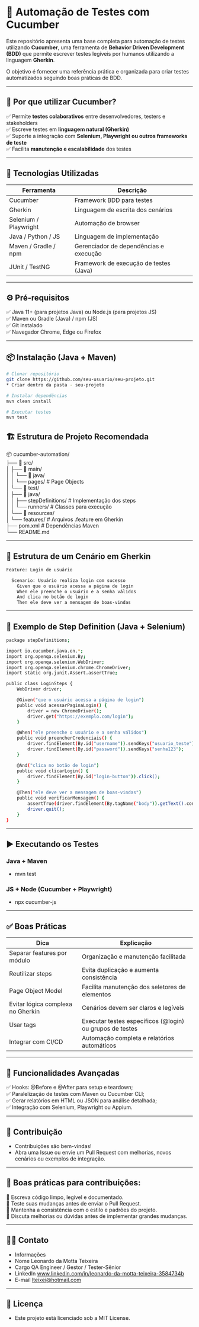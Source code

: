 # 🧪 Automação de Testes com Cucumber

Este repositório apresenta uma base completa para automação de testes utilizando **Cucumber**, uma ferramenta de **Behavior Driven Development (BDD)** que permite escrever testes legíveis por humanos utilizando a linguagem **Gherkin**.  

O objetivo é fornecer uma referência prática e organizada para criar testes automatizados seguindo boas práticas de BDD.

---

## 🚀 Por que utilizar Cucumber?

✅ Permite **testes colaborativos** entre desenvolvedores, testers e stakeholders  
✅ Escreve testes em **linguagem natural (Gherkin)**  
✅ Suporte a integração com **Selenium, Playwright ou outros frameworks de teste**  
✅ Facilita **manutenção e escalabilidade** dos testes  

---

## 🧰 Tecnologias Utilizadas

| Ferramenta           | Descrição                                  |
|---------------------|--------------------------------------------|
| Cucumber             | Framework BDD para testes                  |
| Gherkin              | Linguagem de escrita dos cenários          |
| Selenium / Playwright| Automação de browser                       |
| Java / Python / JS   | Linguagem de implementação                 |
| Maven / Gradle / npm | Gerenciador de dependências e execução     |
| JUnit / TestNG       | Framework de execução de testes (Java)     |

---

## ⚙️ Pré-requisitos

✅ Java 11+ (para projetos Java) ou Node.js (para projetos JS)  
✅ Maven ou Gradle (Java) / npm (JS)  
✅ Git instalado  
✅ Navegador Chrome, Edge ou Firefox  

---

## 📦 Instalação (Java + Maven)

```bash
# Clonar repositório
git clone https://github.com/seu-usuario/seu-projeto.git
* Criar dentro da pasta - seu-projeto

# Instalar dependências
mvn clean install

# Executar testes
mvn test
```

## 🏗 Estrutura de Projeto Recomendada

📦 cucumber-automation/  
├── 📁 src/  
│   ├── 📁 main/  
│   │   └── 📁 java/  
│   │       └── pages/           # Page Objects  
│   └── 📁 test/  
│       ├── 📁 java/  
│       │   ├── stepDefinitions/  # Implementação dos steps  
│       │   └── runners/          # Classes para execução  
│       └── 📁 resources/  
│           └── features/         # Arquivos .feature em Gherkin  
├── pom.xml                       # Dependências Maven  
└── README.md  

---

## 📄 Estrutura de um Cenário em Gherkin

```bash
Feature: Login de usuário

  Scenario: Usuário realiza login com sucesso  
    Given que o usuário acessa a página de login  
    When ele preenche o usuário e a senha válidos  
    And clica no botão de login  
    Then ele deve ver a mensagem de boas-vindas  
```

---

## 🔎 Exemplo de Step Definition (Java + Selenium)

```bash
package stepDefinitions;

import io.cucumber.java.en.*;  
import org.openqa.selenium.By;  
import org.openqa.selenium.WebDriver;  
import org.openqa.selenium.chrome.ChromeDriver;  
import static org.junit.Assert.assertTrue;  

public class LoginSteps {  
    WebDriver driver;  

    @Given("que o usuário acessa a página de login")  
    public void acessarPaginaLogin() {  
        driver = new ChromeDriver();  
        driver.get("https://exemplo.com/login");  
    }  

    @When("ele preenche o usuário e a senha válidos")  
    public void preencherCredenciais() {  
        driver.findElement(By.id("username")).sendKeys("usuario_teste");  
        driver.findElement(By.id("password")).sendKeys("senha123");  
    }  

    @And("clica no botão de login")  
    public void clicarLogin() {  
        driver.findElement(By.id("login-button")).click();  
    }  

    @Then("ele deve ver a mensagem de boas-vindas")  
    public void verificarMensagem() {  
        assertTrue(driver.findElement(By.tagName("body")).getText().contains("Bem-vindo"));  
        driver.quit();  
    }  
}  
```

---

## ▶️ Executando os Testes  
### Java + Maven  
- mvn test  

### JS + Node (Cucumber + Playwright)  
- npx cucumber-js  

---

## ✅ Boas Práticas 

| Dica                               | Explicação                                                |
|------------------------------------|-----------------------------------------------------------|
| Separar features por módulo        | Organização e manutenção facilitada                       |
| Reutilizar steps                   | Evita duplicação e aumenta consistência                   |
| Page Object Model                  | Facilita manutenção dos seletores de elementos            |
| Evitar lógica complexa no Gherkin  | Cenários devem ser claros e legíveis                      |
| Usar tags                          | Executar testes específicos (@login) ou grupos de testes  |
| Integrar com CI/CD                 | Automação completa e relatórios automáticos               |

---

## 🔮 Funcionalidades Avançadas  

✅ Hooks: @Before e @After para setup e teardown;  
✅ Paralelização de testes com Maven ou Cucumber CLI;  
✅ Gerar relatórios em HTML ou JSON para análise detalhada;  
✅ Integração com Selenium, Playwright ou Appium.  

---

## 🤝 Contribuição  
  
- Contribuições são bem-vindas!  
- Abra uma Issue ou envie um Pull Request com melhorias, novos cenários ou exemplos de integração.

---

## 🤝 Boas práticas para contribuições:

📌 Escreva código limpo, legível e documentado.  
📌 Teste suas mudanças antes de enviar o Pull Request.  
📌 Mantenha a consistência com o estilo e padrões do projeto.  
📌 Discuta melhorias ou dúvidas antes de implementar grandes mudanças.

---

## 👩‍💻 Contato

- Informações	
- Nome	Leonardo da Motta Teixeira  
- Cargo	QA Engineer / Gestor / Tester-Sênior  
- LinkedIn	www.linkedin.com/in/leonardo-da-motta-teixeira-3584734b  
- E-mail	lteixei@hotmail.com  

---

## 📝 Licença

- Este projeto está licenciado sob a MIT License.

